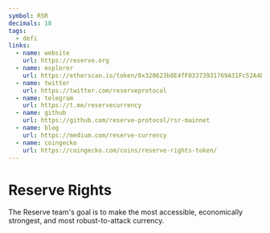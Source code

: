 ```yaml
---
symbol: RSR
decimals: 18
tags:
  - defi
links:
  - name: website
    url: https://reserve.org
  - name: explorer
    url: https://etherscan.io/token/0x320623b8E4fF03373931769A31Fc52A4E78B5d70
  - name: twitter
    url: https://twitter.com/reserveprotocol
  - name: telegram
    url: https://t.me/reservecurrency
  - name: github
    url: https://github.com/reserve-protocol/rsr-mainnet
  - name: blog
    url: https://medium.com/reserve-currency
  - name: coingecko
    url: https://coingecko.com/coins/reserve-rights-token/
---
```


# Reserve Rights

The Reserve team's goal is to make the most accessible, economically strongest, and most robust-to-attack currency.
